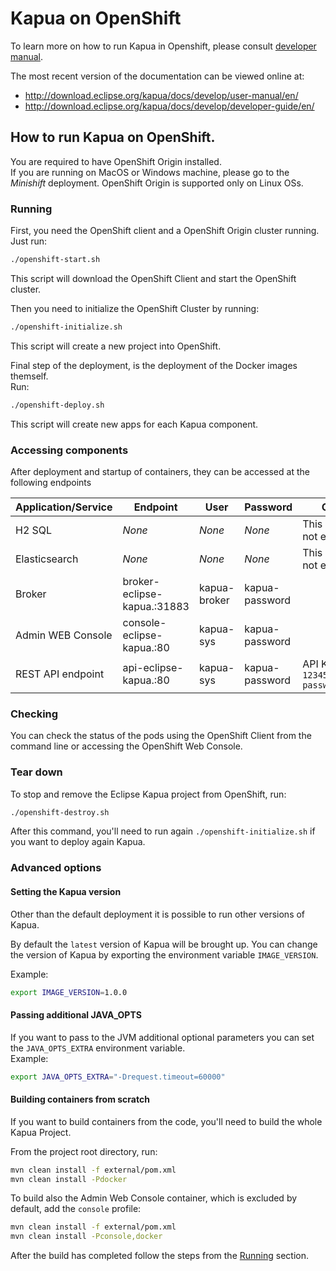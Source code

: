 # Kapua on OpenShift

To learn more on how to run Kapua in Openshift, please consult [developer manual](https://github.com/eclipse/kapua/blob/develop/docs/developer-guide/en/running.md#openshift).

The most recent version of the documentation can be viewed online at:

* http://download.eclipse.org/kapua/docs/develop/user-manual/en/
* http://download.eclipse.org/kapua/docs/develop/developer-guide/en/

## How to run Kapua on OpenShift.

You are required to have OpenShift Origin installed.<br>
If you are running on MacOS or Windows machine, please go to the _Minishift_ deployment.
OpenShift Origin is supported only on Linux OSs.

### Running
First, you need the OpenShift client and a OpenShift Origin cluster running.<br>
Just run:
```bash
./openshift-start.sh
```
This script will download the OpenShift Client and start the OpenShift cluster.

Then you need to initialize the OpenShift Cluster by running:
```bash
./openshift-initialize.sh
```
This script will create a new project into OpenShift.

Final step of the deployment, is the deployment of the Docker images themself.<br>
Run:
```bash
./openshift-deploy.sh
```
This script will create new apps for each Kapua component.

### Accessing components
After deployment and startup of containers, they can be accessed at the following endpoints

| Application/Service | Endpoint                                              | User         | Password       | Others                            |
|---------------------|-------------------------------------------------------|--------------|----------------|-----------------------------------|
| H2 SQL              | _None_                                                | _None_       | _None_         | This service is not exposed       |
| Elasticsearch       | _None_                                                | _None_       | _None_         | This service is not exposed       |
| Broker              | broker-eclipse-kapua.<openshift-default-domain>:31883 | kapua-broker | kapua-password |                                   |
| Admin WEB Console   | console-eclipse-kapua.<openshift-default-domain>:80   | kapua-sys    | kapua-password |                                   |
| REST API endpoint   | api-eclipse-kapua.<openshift-default-domain>:80       | kapua-sys    | kapua-password | API KEY: `12345678kapua-password` |

### Checking
You can check the status of the pods using the OpenShift Client from the command line or accessing the OpenShift Web Console.


### Tear down
To stop and remove the Eclipse Kapua project from OpenShift, run:
```bash
./openshift-destroy.sh
```
After this command, you'll need to run again `./openshift-initialize.sh` if you want to deploy again Kapua.

### Advanced options

#### Setting the Kapua version
Other than the default deployment it is possible to run other versions of Kapua.

By default the `latest` version of Kapua will be brought up. 
You can change the version of Kapua by exporting the environment variable `IMAGE_VERSION`.

Example:
```bash
export IMAGE_VERSION=1.0.0
``` 

#### Passing additional JAVA_OPTS
If you want to pass to the JVM additional optional parameters you can set the `JAVA_OPTS_EXTRA` environment variable.<br>
Example:
```bash
export JAVA_OPTS_EXTRA="-Drequest.timeout=60000"
``` 

#### Building containers from scratch
If you want to build containers from the code, you'll need to build the whole Kapua Project.

From the project root directory, run:
```bash
mvn clean install -f external/pom.xml
mvn clean install -Pdocker
```

To build also the Admin Web Console container, which is excluded by default, add the `console` profile:
```bash
mvn clean install -f external/pom.xml
mvn clean install -Pconsole,docker
```

After the build has completed follow the steps from the [Running](#Running) section.